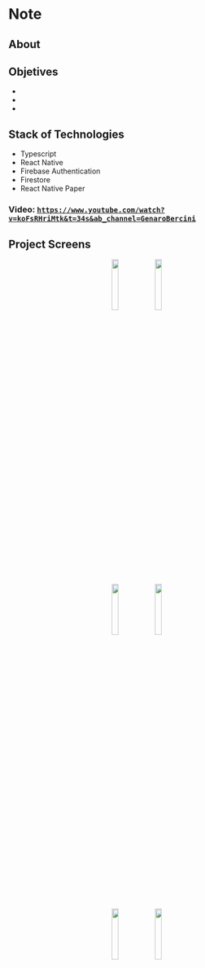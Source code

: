 # Note

## About


## Objetives
-
-
-

## Stack of Technologies
- Typescript
- React Native
- Firebase Authentication
- Firestore
- React Native Paper

### Video: <a href='https://www.youtube.com/watch?v=koFsRHriMtk&t=34s&ab_channel=GenaroBercini'>`https://www.youtube.com/watch?v=koFsRHriMtk&t=34s&ab_channel=GenaroBercini`<a/>

## Project Screens
<p align="center">
<img src='https://user-images.githubusercontent.com/86481813/181872090-e47cc8ff-8bbd-4b4c-b296-8b2b1715c965.png' width='16%'/>
<img src='https://user-images.githubusercontent.com/86481813/181872104-8cf2e2fe-14fc-4617-bddc-b9f23d94ebbc.png' width='16%'/>
</p>
<p align="center">
<img src='https://user-images.githubusercontent.com/86481813/181873475-3fc2657b-b830-4867-85d1-e4dabd233404.png' width='16%' />
<img src='https://user-images.githubusercontent.com/86481813/181872307-7b7d62df-2c57-47b4-818e-7418d78f13ad.png' width='16%' />
</p>
<p align="center">
<img src='https://user-images.githubusercontent.com/86481813/181874920-e517921d-90ce-4238-84aa-2b250e44e74d.png' width='16%' />
<img src='https://user-images.githubusercontent.com/86481813/181875337-016a0593-570a-4f84-9d80-1f310cf4208a.png' width='16%' />
</p>
